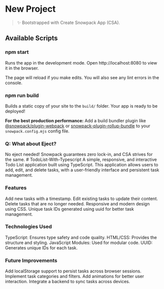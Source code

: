 # New Project

> ✨ Bootstrapped with Create Snowpack App (CSA).

## Available Scripts

### npm start

Runs the app in the development mode.
Open http://localhost:8080 to view it in the browser.

The page will reload if you make edits.
You will also see any lint errors in the console.

### npm run build

Builds a static copy of your site to the `build/` folder.
Your app is ready to be deployed!

**For the best production performance:** Add a build bundler plugin like [@snowpack/plugin-webpack](https://github.com/snowpackjs/snowpack/tree/main/plugins/plugin-webpack) or [snowpack-plugin-rollup-bundle](https://github.com/ParamagicDev/snowpack-plugin-rollup-bundle) to your `snowpack.config.mjs` config file.

### Q: What about Eject?

No eject needed! Snowpack guarantees zero lock-in, and CSA strives for the same.
#   T o d o L i s t - W i t h - T y p e s c r i p t 
 
 A simple, responsive, and interactive Todo List application built using TypeScript. This application allows users to add, edit, and delete tasks, with a user-friendly interface and persistent task management.
### Features
Add new tasks with a timestamp.
Edit existing tasks to update their content.
Delete tasks that are no longer needed.
Responsive and modern design using CSS.
Unique task IDs generated using uuid for better task management.

### Technologies Used
TypeScript: Ensures type safety and code quality.
HTML/CSS: Provides the structure and styling.
JavaScript Modules: Used for modular code.
UUID: Generates unique IDs for each task.

### Future Improvements
Add localStorage support to persist tasks across browser sessions.
Implement task categories and filters.
Add animations for better user interaction.
Integrate a backend to sync tasks across devices.
